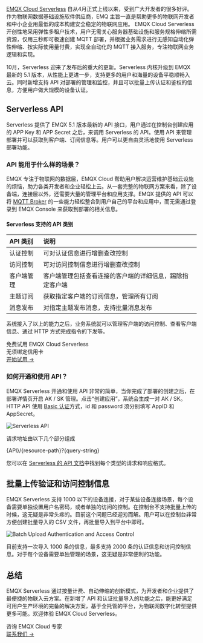 [EMQX Cloud Serverless](https://www.emqx.com/zh/cloud/serverless-mqtt) 自从4月正式上线以来，受到广大开发者的很多好评。 作为物联网数据基础设施软件供应商，EMQ 主旨一直是帮助更多的物联网开发者和中小企业用最低的成本构建安全稳定的物联网应用。 EMQX Cloud Serverless 开创性地采用弹性多租户技术，用户无需关心服务器基础设施和服务规格伸缩所需资源，仅用三秒即可极速创建 MQTT 部署，并根据业务需求进行无感知自动化弹性伸缩、按实际使用量付费，实现全自动化的 MQTT 接入服务，专注物联网业务逻辑和实现。

10月，Serverless 迎来了发布后的重大的更新。Serverless 内核升级到 EMQX 最新的 5.1 版本，从性能上更进一步，支持更多的用户和海量的设备平稳顺畅入云。同时新增支持 API 对部署的管理和监控，并且可以批量上传认证和鉴权的信息，方便用户做大规模的设备认证。

## Serverless API

Serverless 提供了 EMQX 5.1 版本最新的 API 接口，用户通过在控制台创建应用的 APP Key 和 APP Secret 之后，来调用 Serverless 的 API。使用 API 来管理部署并可以获取到客户端、订阅信息等。用户可以更自由灵活地使用 Serverless 部署功能。

### API 能用于什么样的场景？

EMQX 专注于物联网的数据层，EMQX Cloud 帮助用户解决运营维护基础云设施的烦恼，助力各类开发者和企业轻松上云。从一套完整的物联网方案来看，除了设备端，连接层以外，还需要大量的管理平台和应用支撑。EMQX 提供的 API 可以将 [MQTT Broker](https://www.emqx.com/zh/blog/the-ultimate-guide-to-mqtt-broker-comparison) 的一些能力轻松整合到用户自己的平台和应用中，而无需通过登录到 EMQX Console 来获取到部署的相关信息。

#### Serverless 支持的 API 类别

| **API 类别** | **说明**                                                 |
| :----------- | :------------------------------------------------------- |
| 认证控制     | 可对认证信息进行增删查改控制                             |
| 访问控制     | 可对访问控制信息进行增删查改控制                         |
| 客户端管理   | 客户端管理包括查看连接的客户端的详细信息，踢除指定客户端 |
| 主题订阅     | 获取指定客户端的订阅信息，管理所有订阅                   |
| 消息发布     | 对指定主题发布消息，支持批量消息发布                     |

系统接入了以上的能力之后，业务系统就可以管理客户端的访问控制、查看客户端信息、通过 HTTP 方式完成指令的下发等。

<section class="promotion">
    <div>
        免费试用 EMQX Cloud Serverless
        <div class="is-size-14 is-text-normal has-text-weight-normal">无须绑定信用卡</div>
    </div>
    <a href="https://accounts-zh.emqx.com/signup?continue=https://cloud.emqx.com/console/deployments/0?oper=new" class="button is-gradient px-5">开始试用 →</a>
</section>

### 如何开通和使用 API？

EMQX Serverless 开通和使用 API 非常的简单，当你完成了部署的创建之后，在部署详情页开启 AK / SK 管理。点击“创建应用”，系统会生成一对 AK / SK。HTTP API 使用 [Basic 认证](https://zh.m.wikipedia.org/zh-hans/HTTP基本认证)方式，id 和 password 须分别填写 AppID 和 AppSecret。 

![Serverless API](https://assets.emqx.com/images/3b05620179140612376db602d21a8a75.png)

请求地址由以下几个部分组成

{API}/{resource-path}?{query-string}

您可以在 [Serverless 的 API 文档](https://docs.emqx.com/zh/cloud/latest/api/serverless.html)中找到每个类型的请求和响应格式。

## 批量上传验证和访问控制信息

EMQX Serverless 支持 1000 以下的设备连接，对于某些设备连接场景，每个设备需要单独设置用户名密码，或者单独的访问的控制。在控制台不支持批量上传的时候，这无疑是非常头疼的。目前这个问题已经迎刃而解。用户可以在控制台非常方便创建批量导入的 CSV 文件，再批量导入到平台中即可。

![Batch Upload Authentication and Access Control](https://assets.emqx.com/images/0fd691ddecb8db297e27dbdfd7e21e9e.png)

目前支持一次导入 1000 条的信息，最多支持 2000 条的认证信息和访问控制信息。对于每个设备需要单独管理的场景，这无疑是非常便利的功能。

## 总结

EMQX Serverless 通过按量计费、自动伸缩的创新模式，为开发者和企业提供了最便捷的物联入云方案。在新增了 API 和认证批量导入的功能之后，能更好满足可用户生产环境的完备的解决方案，基于全托管的平台，为物联网数字化转型提供更多可能。欢迎体验 EMQX Cloud Serverless。



<section class="promotion">
    <div>
        咨询 EMQX Cloud 专家
    </div>
    <a href="https://www.emqx.com/zh/contact?product=solutions" class="button is-gradient px-5">联系我们 →</a>
</section>
